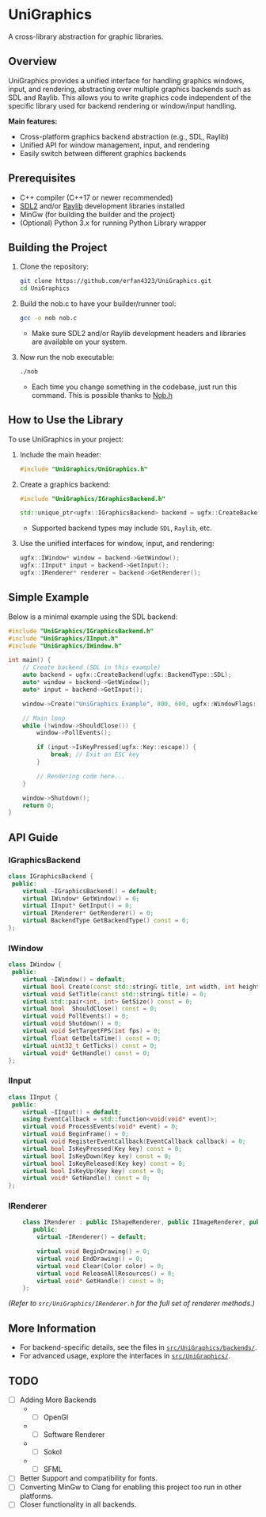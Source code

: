 # UniGraphics

A cross-library abstraction for graphic libraries.

## Overview

UniGraphics provides a unified interface for handling graphics windows, input, and rendering, abstracting over multiple graphics backends such as SDL and Raylib. This allows you to write graphics code independent of the specific library used for backend rendering or window/input handling.

**Main features:**
- Cross-platform graphics backend abstraction (e.g., SDL, Raylib)
- Unified API for window management, input, and rendering
- Easily switch between different graphics backends

## Prerequisites

- C++ compiler (C++17 or newer recommended)
- [SDL2](https://www.libsdl.org/) and/or [Raylib](https://www.raylib.com/) development libraries installed
- MinGw (for building the builder and the project)
- (Optional) Python 3.x for running Python Library wrapper

## Building the Project

1. Clone the repository:
   ```bash
   git clone https://github.com/erfan4323/UniGraphics.git
   cd UniGraphics
   ```

2. Build the nob.c to have your builder/runner tool:
   ```bash
   gcc -o nob nob.c
   ```

   - Make sure SDL2 and/or Raylib development headers and libraries are available on your system.

3. Now run the nob executable:
   ```bash
   ./nob
   ```
   - Each time you change something in the codebase, just run this command. This is possible thanks to [Nob.h](https://github.com/tsoding/nob.h)

## How to Use the Library

To use UniGraphics in your project:

1. Include the main header:
   ```cpp
   #include "UniGraphics/UniGraphics.h"
   ```

2. Create a graphics backend:
   ```cpp
   #include "UniGraphics/IGraphicsBackend.h"

   std::unique_ptr<ugfx::IGraphicsBackend> backend = ugfx::CreateBackend(ugfx::BackendType::SDL);
   ```

   - Supported backend types may include `SDL`, `Raylib`, etc.

3. Use the unified interfaces for window, input, and rendering:
   ```cpp
   ugfx::IWindow* window = backend->GetWindow();
   ugfx::IInput* input = backend->GetInput();
   ugfx::IRenderer* renderer = backend->GetRenderer();
   ```

## Simple Example

Below is a minimal example using the SDL backend:

```cpp
#include "UniGraphics/IGraphicsBackend.h"
#include "UniGraphics/IInput.h"
#include "UniGraphics/IWindow.h"

int main() {
    // Create backend (SDL in this example)
    auto backend = ugfx::CreateBackend(ugfx::BackendType::SDL);
    auto* window = backend->GetWindow();
    auto* input = backend->GetInput();

    window->Create("UniGraphics Example", 800, 600, ugfx::WindowFlags::Resizable);

    // Main loop
    while (!window->ShouldClose()) {
        window->PollEvents();

        if (input->IsKeyPressed(ugfx::Key::escape)) {
            break; // Exit on ESC key
        }

        // Rendering code here...
    }

    window->Shutdown();
    return 0;
}
```

## API Guide

### IGraphicsBackend

```cpp
class IGraphicsBackend {
 public:
    virtual ~IGraphicsBackend() = default;
    virtual IWindow* GetWindow() = 0;
    virtual IInput* GetInput() = 0;
    virtual IRenderer* GetRenderer() = 0;
    virtual BackendType GetBackendType() const = 0;
};
```

### IWindow

```cpp
class IWindow {
 public:
    virtual ~IWindow() = default;
    virtual bool Create(const std::string& title, int width, int height, WindowFlags flags) = 0;
    virtual void SetTitle(const std::string& title) = 0;
    virtual std::pair<int, int> GetSize() const = 0;
    virtual bool  ShouldClose() const = 0;
    virtual void PollEvents() = 0;
    virtual void Shutdown() = 0;
    virtual void SetTargetFPS(int fps) = 0;
    virtual float GetDeltaTime() const = 0;
    virtual uint32_t GetTicks() const = 0;
    virtual void* GetHandle() const = 0;
};
```

### IInput

```cpp
class IInput {
 public:
    virtual ~IInput() = default;
    using EventCallback = std::function<void(void* event)>;
    virtual void ProcessEvents(void* event) = 0;
    virtual void BeginFrame() = 0;
    virtual void RegisterEventCallback(EventCallback callback) = 0;
    virtual bool IsKeyPressed(Key key) const = 0;
    virtual bool IsKeyDown(Key key) const = 0;
    virtual bool IsKeyReleased(Key key) const = 0;
    virtual bool IsKeyUp(Key key) const = 0;
    virtual void* GetHandle() const = 0;
};
```

### IRenderer

```cpp
    class IRenderer : public IShapeRenderer, public IImageRenderer, public ITextRenderer {
       public:
        virtual ~IRenderer() = default;

        virtual void BeginDrawing() = 0;
        virtual void EndDrawing() = 0;
        virtual void Clear(Color color) = 0;
        virtual void ReleaseAllResources() = 0;
        virtual void* GetHandle() const = 0;
    };
```
*(Refer to `src/UniGraphics/IRenderer.h` for the full set of renderer methods.)*


## More Information

- For backend-specific details, see the files in [`src/UniGraphics/backends/`](https://github.com/erfan4323/UniGraphics/tree/main/src/UniGraphics/backends).
- For advanced usage, explore the interfaces in [`src/UniGraphics/`](https://github.com/erfan4323/UniGraphics/tree/main/src/UniGraphics).

## TODO
- [ ] Adding More Backends
   - - [ ] OpenGl  
   - - [ ] Software Renderer  
   - - [ ] Sokol  
   - - [ ] SFML
- [ ] Better Support and compatibility for fonts.
- [ ] Converting MinGw to Clang for enabling this project too run in other platforms.
- [ ] Closer functionality in all backends.